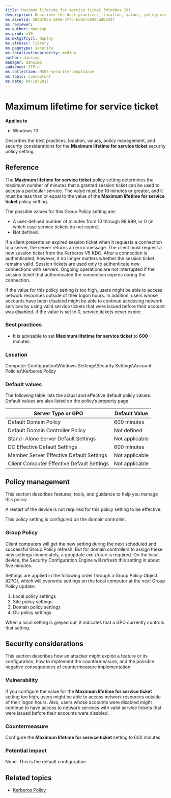 ```yaml
---
title: Maximum lifetime for service ticket (Windows 10)
description: Describes the best practices, location, values, policy management, and security considerations for the Maximum lifetime for service ticket security policy setting.
ms.assetid: 484bf05a-3858-47fc-bc02-6599ca860247
ms.reviewer:
ms.author: dansimp
ms.prod: w10
ms.mktglfcycl: deploy
ms.sitesec: library
ms.pagetype: security
ms.localizationpriority: medium
author: dansimp
manager: dansimp
audience: ITPro
ms.collection: M365-security-compliance
ms.topic: conceptual
ms.date: 04/19/2017
---
```


# Maximum lifetime for service ticket

**Applies to**
-   Windows 10

Describes the best practices, location, values, policy management, and security considerations for the **Maximum lifetime for service ticket** security policy setting.

## Reference

The **Maximum lifetime for service ticket** policy setting determines the maximum number of minutes that a granted session ticket can be used to access a particular service. The value must be 10 minutes or greater, and it must be less than or equal to the value of the **Maximum lifetime for service ticket** policy setting.

The possible values for this Group Policy setting are:

-   A user-defined number of minutes from 10 through 99,999, or 0 (in which case service tickets do not expire).
-   Not defined.

If a client presents an expired session ticket when it requests a connection to a server, the server returns an error message. The client must request a new session ticket from the Kerberos V5 KDC. After a connection is authenticated, however, it no longer matters whether the session ticket remains valid. Session tickets are used only to authenticate new connections with servers. Ongoing operations are not interrupted if the session ticket that authenticated the connection expires during the connection.

If the value for this policy setting is too high, users might be able to access network resources outside of their logon hours. In addition, users whose accounts have been disabled might be able to continue accessing network services by using valid service tickets that were issued before their account was disabled. If the value is set to 0, service tickets never expire.

### Best practices

-   It is advisable to set **Maximum lifetime for service ticket** to **600** minutes.

### Location

Computer Configuration\\Windows Settings\\Security Settings\\Account Policies\\Kerberos Policy

### Default values

The following table lists the actual and effective default policy values. Default values are also listed on the policy’s property page.

| Server Type or GPO | Default Value |
| - | - |
| Default Domain Policy| 600 minutes|
| Default Domain Controller Policy | Not defined|
| Stand-Alone Server Default Settings | Not applicable|
| DC Effective Default Settings | 600 minutes|
| Member Server Effective Default Settings | Not applicable|
| Client Computer Effective Default Settings | Not applicable|

## Policy management

This section describes features, tools, and guidance to help you manage this policy.

A restart of the device is not required for this policy setting to be effective.

This policy setting is configured on the domain controller.

### Group Policy

Client computers will get the new setting during the next scheduled and successful Group Policy refresh. But for domain controllers to assign these new settings immediately, a gpupdate.exe /force is required. On the local device, the Security Configuration Engine will refresh this setting in about five minutes.

Settings are applied in the following order through a Group Policy Object (GPO), which will overwrite settings on the local computer at the next Group Policy update:

1.  Local policy settings
2.  Site policy settings
3.  Domain policy settings
4.  OU policy settings

When a local setting is greyed out, it indicates that a GPO currently controls that setting.

## Security considerations

This section describes how an attacker might exploit a feature or its configuration, how to implement the countermeasure, and the possible negative consequences of countermeasure implementation.

### Vulnerability

If you configure the value for the **Maximum lifetime for service ticket** setting too high, users might be able to access network resources outside of their logon hours. Also, users whose accounts were disabled might continue to have access to network services with valid service tickets that were issued before their accounts were disabled.

### Countermeasure

Configure the **Maximum lifetime for service ticket** setting to 600 minutes.

### Potential impact

None. This is the default configuration.

## Related topics

- [Kerberos Policy](kerberos-policy.md)
